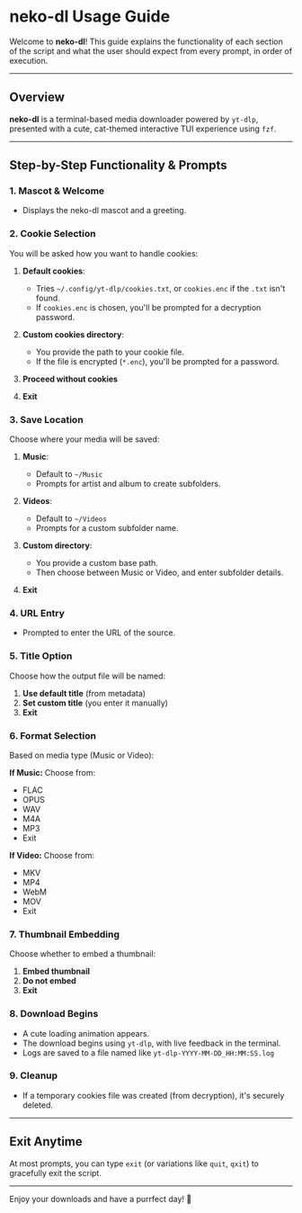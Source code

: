 # neko-dl Usage Guide

Welcome to **neko-dl**! This guide explains the functionality of each section of the script and what the user should expect from every prompt, in order of execution.

---

## Overview

**neko-dl** is a terminal-based media downloader powered by `yt-dlp`, presented with a cute, cat-themed interactive TUI experience using `fzf`.

---

## Step-by-Step Functionality & Prompts

### 1. Mascot & Welcome

* Displays the neko-dl mascot and a greeting.

### 2. Cookie Selection

You will be asked how you want to handle cookies:

1. **Default cookies**:

   * Tries `~/.config/yt-dlp/cookies.txt`, or `cookies.enc` if the `.txt` isn't found.
   * If `cookies.enc` is chosen, you'll be prompted for a decryption password.
2. **Custom cookies directory**:

   * You provide the path to your cookie file.
   * If the file is encrypted (`*.enc`), you'll be prompted for a password.
3. **Proceed without cookies**
4. **Exit**

### 3. Save Location

Choose where your media will be saved:

1. **Music**:

   * Default to `~/Music`
   * Prompts for artist and album to create subfolders.
2. **Videos**:

   * Default to `~/Videos`
   * Prompts for a custom subfolder name.
3. **Custom directory**:

   * You provide a custom base path.
   * Then choose between Music or Video, and enter subfolder details.
4. **Exit**

### 4. URL Entry

* Prompted to enter the URL of the source.

### 5. Title Option

Choose how the output file will be named:

1. **Use default title** (from metadata)
2. **Set custom title** (you enter it manually)
3. **Exit**

### 6. Format Selection

Based on media type (Music or Video):

**If Music:**
Choose from:

* FLAC
* OPUS
* WAV
* M4A
* MP3
* Exit

**If Video:**
Choose from:

* MKV
* MP4
* WebM
* MOV
* Exit

### 7. Thumbnail Embedding

Choose whether to embed a thumbnail:

1. **Embed thumbnail**
2. **Do not embed**
3. **Exit**

### 8. Download Begins

* A cute loading animation appears.
* The download begins using `yt-dlp`, with live feedback in the terminal.
* Logs are saved to a file named like `yt-dlp-YYYY-MM-DD_HH:MM:SS.log`

### 9. Cleanup

* If a temporary cookies file was created (from decryption), it's securely deleted.

---

## Exit Anytime

At most prompts, you can type `exit` (or variations like `quit`, `qxit`) to gracefully exit the script.

---

Enjoy your downloads and have a purrfect day! 🐾
